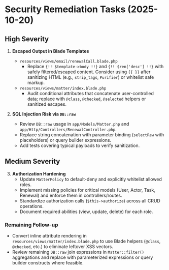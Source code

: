 # Security Remediation Tasks (2025-10-20)

## High Severity

1. **Escaped Output in Blade Templates**
   - `resources/views/email/renewalCall.blade.php`
     - Replace `{!! $template->body !!}` and `{!! $ren['desc'] !!}` with safely filtered/escaped content. Consider using `{{ }}` after sanitizing HTML (e.g., `strip_tags`, `Purifier`) or whitelist safe markup.
   - `resources/views/matter/index.blade.php`
     - Audit conditional attributes that concatenate user-controlled data; replace with `@class`, `@checked`, `@selected` helpers or sanitized escapes.

2. **SQL Injection Risk via `DB::raw`**
   - Review `DB::raw` usage in `app/Models/Matter.php` and `app/Http/Controllers/RenewalController.php`.
   - Replace string concatenation with parameter binding (`selectRaw` with placeholders) or query builder expressions.
   - Add tests covering typical payloads to verify sanitization.

## Medium Severity

3. **Authorization Hardening**
   - Update `MatterPolicy` to default-deny and explicitly whitelist allowed roles.
   - Implement missing policies for critical models (User, Actor, Task, Renewal) and enforce them in controllers/routes.
   - Standardize authorization calls (`$this->authorize`) across all CRUD operations.
   - Document required abilities (view, update, delete) for each role.

### Remaining Follow-up
- Convert inline attribute rendering in `resources/views/matter/index.blade.php` to use Blade helpers (`@class`, `@checked`, etc.) to eliminate leftover XSS vectors.
- Review remaining `DB::raw` join expressions in `Matter::filter()` aggregations and replace with parameterized expressions or query builder constructs where feasible.
